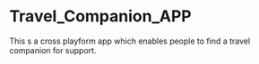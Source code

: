 # Travel_Companion_APP
This s a cross playform app which enables people to find a travel companion for support.
